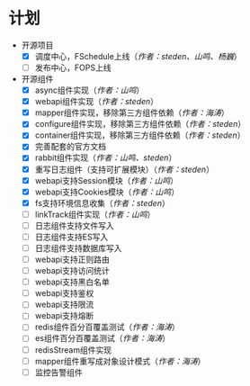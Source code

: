 # 计划
- 开源项目
  - [x] 调度中心，FSchedule上线（*作者：steden、山鸣、杨巍*）
  - [ ] 发布中心，FOPS上线
- 开源组件
  - [x] async组件实现（*作者：山鸣*）
  - [x] webapi组件实现（*作者：steden*）
  - [x] mapper组件实现，移除第三方组件依赖（*作者：海涛*）
  - [x] configure组件实现，移除第三方组件依赖（*作者：steden*）
  - [x] container组件实现，移除第三方组件依赖（*作者：steden*）
  - [x] 完善配套的官方文档
  - [x] rabbit组件实现（*作者：山鸣、steden*）
  - [x] 重写日志组件（支持可扩展模块）（*作者：steden*）
  - [x] webapi支持Session模块（*作者：山鸣*）
  - [x] webapi支持Cookies模块（*作者：山鸣*）
  - [x] fs支持环境信息收集（*作者：steden*）
  - [ ] linkTrack组件实现（*作者：山鸣*）
  - [ ] 日志组件支持文件写入
  - [ ] 日志组件支持ES写入
  - [ ] 日志组件支持数据库写入
  - [ ] webapi支持正则路由
  - [ ] webapi支持访问统计
  - [ ] webapi支持黑白名单
  - [ ] webapi支持鉴权
  - [ ] webapi支持限流
  - [ ] webapi支持熔断
  - [ ] redis组件百分百覆盖测试（*作者：海涛*）
  - [ ] es组件百分百覆盖测试（*作者：海涛*）
  - [ ] redisStream组件实现
  - [ ] mapper组件重写成对象设计模式（*作者：海涛*）
  - [ ] 监控告警组件
